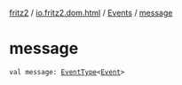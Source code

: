 [fritz2](../../index.md) / [io.fritz2.dom.html](../index.md) / [Events](index.md) / [message](./message.md)

# message

`val message: `[`EventType`](../-event-type/index.md)`<`[`Event`](https://kotlinlang.org/api/latest/jvm/stdlib/org.w3c.dom.events/-event/index.html)`>`